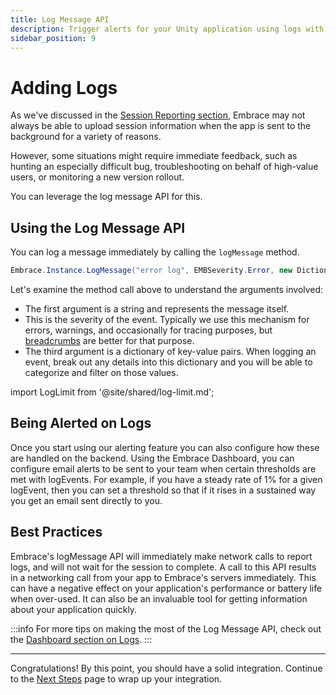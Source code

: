 ```yaml
---
title: Log Message API
description: Trigger alerts for your Unity application using logs with the Embrace SDK
sidebar_position: 9
---
```


# Adding Logs

As we've discussed in the [Session Reporting section](/unity/integration/session-reporting/), Embrace may not always be able to upload session information when the app is sent to the background for a variety of reasons.

However, some situations might require immediate feedback, such as hunting an especially difficult bug, troubleshooting on behalf of high-value users, or monitoring a new version rollout.

You can leverage the log message API for this.

## Using the Log Message API

You can log a message immediately by calling the `logMessage` method.

```cs
Embrace.Instance.LogMessage("error log", EMBSeverity.Error, new Dictionary<string, string>());
```

Let's examine the method call above to understand the arguments involved:

- The first argument is a string and represents the message itself. 
- This is the severity of the event. Typically we use this mechanism for errors, warnings, and occasionally for tracing purposes, but [breadcrumbs](/ios/5x/integration/breadcrumbs) are better for that purpose.
- The third argument is a dictionary of key-value pairs. When logging an event, break out any details into this dictionary and you will be able to categorize and filter on those values. 

import LogLimit from '@site/shared/log-limit.md';

<LogLimit />

## Being Alerted on Logs

Once you start using our alerting feature you can also configure how these are handled on the backend. Using the Embrace Dashboard, you can configure email alerts to be sent to your team when certain thresholds are met with logEvents. For example, if you have a steady rate of 1% for a given logEvent, then you can set a threshold so that if it rises in a sustained way you get an email sent directly to you.

## Best Practices

Embrace's logMessage API will immediately make network calls to report logs, and will not wait for the session to complete. A call to this API results in a networking call from your app to Embrace's servers immediately.
This can have a negative effect on your application's performance or battery life when over-used.
It can also be an invaluable tool for getting information about your application quickly.

:::info
For more tips on making the most of the Log Message API, check out the [Dashboard section on Logs](/docs/product/logs/log-messages.md).
:::

---

Congratulations! By this point, you should have a solid integration. Continue to the [Next Steps](/unity/integration/next-steps/) page to wrap up your integration.

